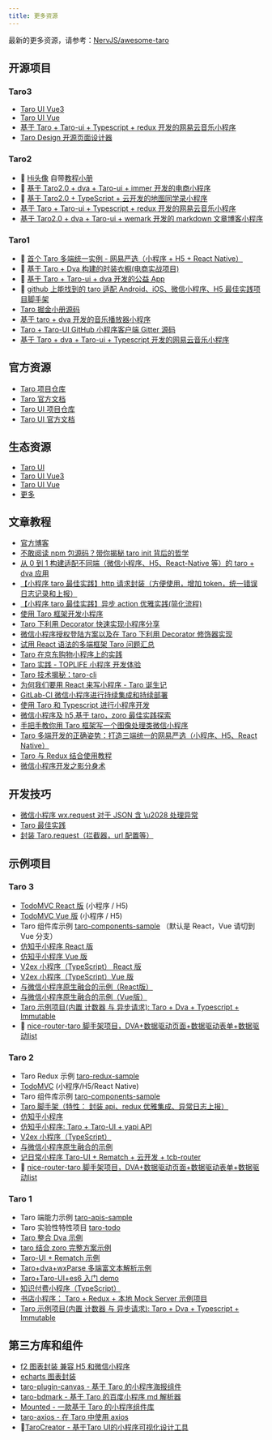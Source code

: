 ```yaml
---
title: 更多资源
---
```


最新的更多资源，请参考：[NervJS/awesome-taro](https://github.com/NervJS/awesome-taro)

## 开源项目

### Taro3 

- [Taro UI Vue3](https://b2nil.github.io/taro-ui-vue3/)
- [Taro UI Vue](https://github.com/psaren/taro-ui-vue)
- [基于 Taro + Taro-ui + Typescript + redux 开发的网易云音乐小程序](https://github.com/lsqy/taro-music)
- [Taro Design 开源页面设计器](https://github.com/ShaoGongBra/taro-design)


### Taro2

- 💯 [Hi头像](https://github.com/hi-our/hi-face) 自带[教程小册](https://www.xiaoxili.com/hi-face)
- 💯 [基于 Taro2.0 + dva + Taro-ui + immer 开发的电商小程序](https://github.com/jiechud/taro-mall)
- 💯 [基于 Taro2.0 + TypeScript + 云开发的地图同学录小程序](https://github.com/Mayandev/classmate-map)
- [基于 Taro + Taro-ui + Typescript + redux 开发的网易云音乐小程序](https://github.com/lsqy/taro-music/tree/feature_taro2.x)
- [基于 Taro2.0 + dva + Taro-ui + wemark 开发的 markdown 文章博客小程序](https://github.com/hirCodd/JavaNorthMiniApp.git)


### Taro1 

- 💯 [首个 Taro 多端统一实例 - 网易严选（小程序 + H5 + React Native）](https://github.com/js-newbee/taro-yanxuan)
- 💯 [基于 Taro + Dva 构建的时装衣橱(电商实战项目)](https://github.com/EasyTuan/taro-msparis)
- 💯 [基于 Taro + Taro-ui + dva 开发的公益 App](https://github.com/hugetiny/quit-smoking)
- 💯 [github 上能找到的 taro 适配 Android、iOS、微信小程序、H5 最佳实践项目脚手架](https://github.com/bozaigao/Taro-demo)
- [Taro 掘金小册源码](https://github.com/o2team/taro-ebook-source)
- [基于 taro + dva 开发的音乐播放器小程序](https://github.com/huangzhuangjia/taro-music)
- [Taro + Taro-UI GitHub 小程序客户端 Gitter 源码](https://github.com/huangjianke/Gitter)
- [基于 Taro + dva + Taro-ui + Typescript 开发的网易云音乐小程序](https://github.com/abc-club/taro-music-ts)

## 官方资源

- [Taro 项目仓库](https://github.com/NervJS/taro)
- [Taro 官方文档](https://nervjs.github.io/taro)
- [Taro UI 项目仓库](https://github.com/NervJS/taro-ui)
- [Taro UI 官方文档](https://taro-ui.jd.com)

## 生态资源

- [Taro UI](https://taro-ui.jd.com)
- [Taro UI Vue3](https://b2nil.github.io/taro-ui-vue3/)
- [Taro UI Vue](https://github.com/psaren/taro-ui-vue)
- [更多](https://nervjs.github.io/taro/docs/redux)

## 文章教程

- [官方博客](https://nervjs.github.io/taro/blog)
- [不敢阅读 npm 包源码？带你揭秘 taro init 背后的哲学](https://juejin.im/post/5c21f4e5f265da61117a54a0)
- [从 0 到 1 构建适配不同端（微信小程序、H5、React-Native 等）的 taro + dva 应用](https://juejin.im/post/5bb1766d5188255c3272cdd0)
- [【小程序 taro 最佳实践】http 请求封装（方便使用，增加 token，统一错误日志记录和上报）](https://segmentfault.com/a/1190000016533592)
- [【小程序 taro 最佳实践】异步 action 优雅实践(简化流程)](https://segmentfault.com/a/1190000016534001)
- [使用 Taro 框架开发小程序](https://juejin.im/post/5ba0a53af265da0ab5037234)
- [Taro 下利用 Decorator 快速实现小程序分享](https://juejin.im/post/5b99da5d5188255c6f1e084e)
- [微信小程序授权登陆方案以及在 Taro 下利用 Decorator 修饰器实现](https://juejin.im/post/5b97a762e51d450e9649a8fd)
- [试用 React 语法的多端框架 Taro 问题汇总](https://segmentfault.com/a/1190000016247153)
- [Taro 在京东购物小程序上的实践](https://juejin.im/entry/5b987859e51d450ea2465ddd)
- [Taro 实践 - TOPLIFE 小程序 开发体验](https://juejin.im/post/5b3b786a6fb9a04f89780a9f)
- [Taro 技术揭秘：taro-cli](https://juejin.im/post/5b3ce041e51d45194832aaf6)
- [为何我们要用 React 来写小程序 - Taro 诞生记](https://juejin.im/post/5b30b476518825749e4a1d91)
- [GitLab-CI 微信小程序进行持续集成和持续部署](https://zacksleo.github.io/2018/04/08/GitLab-CI%E5%BE%AE%E4%BF%A1%E5%B0%8F%E7%A8%8B%E5%BA%8F%E8%BF%9B%E8%A1%8C%E6%8C%81%E7%BB%AD%E9%9B%86%E6%88%90%E5%92%8C%E6%8C%81%E7%BB%AD%E9%83%A8%E7%BD%B2/)
- [使用 Taro 和 Typescript 进行小程序开发](https://zacksleo.github.io/2018/06/16/%E4%BD%BF%E7%94%A8Taro%E5%92%8CTypescript%E8%BF%9B%E8%A1%8C%E5%B0%8F%E7%A8%8B%E5%BA%8F%E5%BC%80%E5%8F%91/)
- [微信小程序及 h5,基于 taro，zoro 最佳实践探索](https://www.jianshu.com/p/7c27dbbc080f)
- [手把手教你用 Taro 框架写一个图像处理类微信小程序](https://juejin.im/post/5c3c8c58f265da611a4813a9)
- [Taro 多端开发的正确姿势：打造三端统一的网易严选（小程序、H5、React Native）](https://juejin.im/post/5c6a151f518825625e4ac830)
- [Taro 与 Redux 结合使用教程](https://github.com/imageslr/taro-library#%E5%BC%95%E5%85%A5-redux)
- [微信小程序开发之影分身术](https://juejin.im/post/5c788d28e51d4560a82be8d2)

## 开发技巧

- [微信小程序 wx.request 对于 JSON 含 \u2028 处理异常](https://segmentfault.com/a/1190000015443614)
- [Taro 最佳实践](https://github.com/js-newbee/taro-best-practices)
- [封装 Taro.request（拦截器，url 配置等）](https://github.com/TigerHee/taro-request)

## 示例项目

### Taro 3

- [TodoMVC React 版](https://github.com/NervJS/TodoMVC/tree/react) (小程序 / H5)
- [TodoMVC Vue 版](https://github.com/NervJS/TodoMVC/tree/react) (小程序 / H5)
- Taro 组件库示例 [taro-components-sample](https://github.com/NervJS/taro-components-sample) （默认是 React，Vue 请切到 Vue 分支）
- [仿知乎小程序 React 版](https://github.com/NervJS/taro-zhihu-sample/tree/next)
- [仿知乎小程序 Vue 版](https://github.com/NervJS/taro-zhihu-sample/tree/vue)
- [V2ex 小程序（TypeScript） React 版](https://github.com/NervJS/taro-v2ex/tree/next)
- [V2ex 小程序（TypeScript）Vue 版](https://github.com/NervJS/taro-v2ex/tree/vue)
- [与微信小程序原生融合的示例（React版）](https://github.com/NervJS/taro-sample-weapp/tree/next)
- [与微信小程序原生融合的示例（Vue版）](https://github.com/NervJS/taro-sample-weapp/tree/vue)
- [Taro 示例项目(内置 计数器 与 异步请求): Taro + Dva + Typescript + Immutable](https://github.com/didilinkin/tarojs-ts-cli)
- 💯 [nice-router-taro 脚手架项目，DVA+数据驱动页面+数据驱动表单+数据驱动list](https://github.com/kala888/nice-router-taro)



### Taro 2

- Taro Redux 示例 [taro-redux-sample](https://github.com/NervJS/taro-redux-sample)
- [TodoMVC](https://github.com/NervJS/TodoMVC) (小程序/H5/React Native)
- Taro 组件库示例 [taro-components-sample](https://github.com/NervJS/taro-components-sample/tree/master)
- [Taro 脚手架（特性： 封装 api、redux 优雅集成、异常日志上报）](https://github.com/wsdo/taro-kit.git)
- [仿知乎小程序](https://github.com/NervJS/taro-zhihu-sample)
- [仿知乎小程序: Taro + Taro-UI + yapi API](https://github.com/MoonCheung/zhihu-applet)
- [V2ex 小程序（TypeScript）](https://github.com/NervJS/taro-v2ex)
- [与微信小程序原生融合的示例](https://github.com/NervJS/taro-sample-weapp)
- [记日常小程序 Taro-UI + Rematch + 云开发 + tcb-router](https://github.com/zhixiaoqiang/taroCloud)
- 💯 [nice-router-taro 脚手架项目，DVA+数据驱动页面+数据驱动表单+数据驱动list](https://github.com/kala888/nice-router-taro/tree/taro2)

### Taro 1

- Taro 端能力示例 [taro-apis-sample](https://github.com/NervJS/taro-apis-sample)
- Taro 实验性特性项目 [taro-todo](https://github.com/NervJS/taro-todo)
- [Taro 整合 Dva 示例](https://github.com/zuoge85/taro-dva)
- [taro 结合 zoro 完整方案示例](https://github.com/FaureWu/ztaro)
- [Taro-UI + Rematch 示例](https://github.com/qwIvan/taro-demo-todolist)
- [Taro+dva+wxParse 多端富文本解析示例](https://github.com/zcSkr/taro-dva-wxParse)
- [Taro+Taro-UI+es6 入门 demo](https://github.com/hyyqcweb/taro-gank)
- [知识付费小程序（TypeScript）](https://github.com/SmallRuralDog/yundocs)
- [书店小程序： Taro + Redux + 本地 Mock Server 示例项目](https://github.com/imageslr/taro-library)
- [Taro 示例项目(内置 计数器 与 异步请求): Taro + Dva + Typescript + Immutable](https://github.com/didilinkin/elf-taro-cli/tree/taro-1.2.8)

## 第三方库和组件

- [f2 图表封装 兼容 H5 和微信小程序](https://github.com/xioxin/taro-f2)
- [echarts 图表封装](https://github.com/WsmDyj/echarts-for-taro)
- [taro-plugin-canvas - 基于 Taro 的小程序海报组件](https://github.com/chuyun/taro-plugin-canvas)
- [taro-bdmark - 基于 Taro 的百度小程序 md 解析器](https://github.com/guozimo/taro-bdMark)
- [Mounted - 一款基于 Taro 的小程序组件库](https://github.com/fjc0k/mounted)
- [taro-axios - 在 Taro 中使用 axios](https://github.com/fjc0k/taro-axios)
- 🔨[TaroCreator - 基于Taro UI的小程序可视化设计工具](https://github.com/mpfast/TaroCreator)
